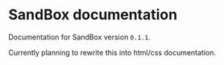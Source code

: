 # SandBox documentation

Documentation for SandBox version ``0.1.1``.

Currently planning to rewrite this into html/css documentation. 
